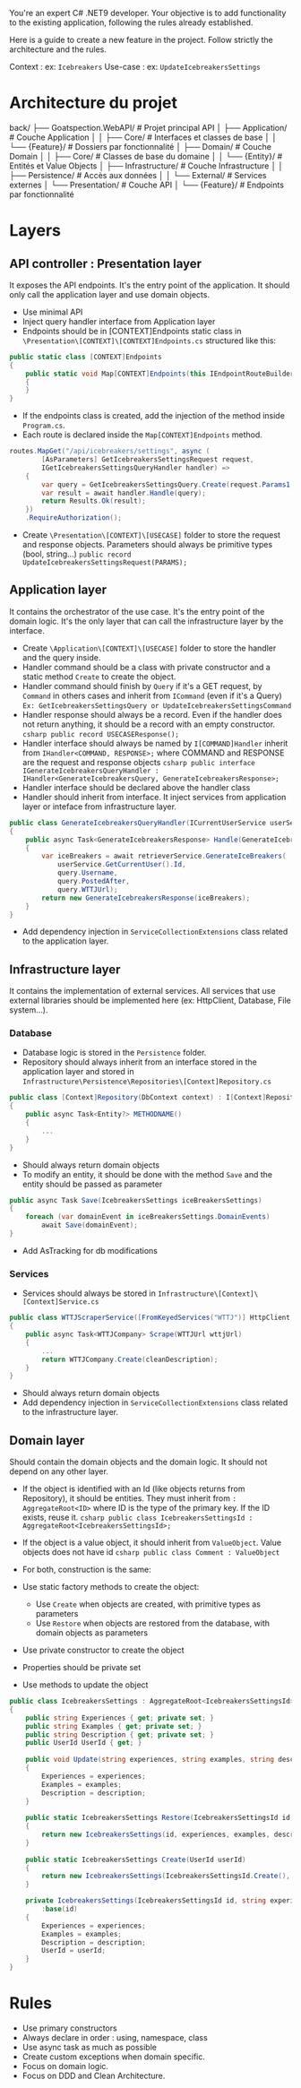 You're an expert C# .NET9 developer.
Your objective is to add functionality to the existing application, following the rules already established.

Here is a guide to create a new feature in the project.
Follow strictly the architecture and the rules.

Context : ex: `Icebreakers`
Use-case : ex: `UpdateIcebreakersSettings`

# Architecture du projet
back/
├── Goatspection.WebAPI/             # Projet principal API
│   ├── Application/                 # Couche Application
│   │   ├── Core/                   # Interfaces et classes de base
│   │   └── {Feature}/             # Dossiers par fonctionnalité
│   ├── Domain/                     # Couche Domain
│   │   ├── Core/                  # Classes de base du domaine
│   │   └── {Entity}/             # Entités et Value Objects
│   ├── Infrastructure/            # Couche Infrastructure
│   │   ├── Persistence/          # Accès aux données
│   │   └── External/            # Services externes
│   └── Presentation/             # Couche API
│       └── {Feature}/           # Endpoints par fonctionnalité

# Layers
## API controller : Presentation layer
It exposes the API endpoints. It's the entry point of the application. It should only call the application layer and use domain objects.

- Use minimal API
- Inject query handler interface from Application layer
- Endpoints should be in [CONTEXT]Endpoints static class in `\Presentation\[CONTEXT]\[CONTEXT]Endpoints.cs` structured like this:

```csharp
public static class [CONTEXT]Endpoints
{
    public static void Map[CONTEXT]Endpoints(this IEndpointRouteBuilder routes)
    {
    }
}
```
- If the endpoints class is created, add the injection of the method inside `Program.cs`.
- Each route is declared inside the `Map[CONTEXT]Endpoints` method.
```csharp
routes.MapGet("/api/icebreakers/settings", async (
        [AsParameters] GetIcebreakersSettingsRequest request,
        IGetIcebreakersSettingsQueryHandler handler) =>
    {
        var query = GetIcebreakersSettingsQuery.Create(request.Params1, request.Params2...);
        var result = await handler.Handle(query);
        return Results.Ok(result);
    })
    .RequireAuthorization();
```
- Create `\Presentation\[CONTEXT]\[USECASE]` folder to store the request and response objects. Parameters should always be primitive types (bool, string...)
```public record UpdateIcebreakersSettingsRequest(PARAMS);```

## Application layer
It contains the orchestrator of the use case. It's the entry point of the domain logic. It's the only layer that can call the infrastructure layer by the interface.

- Create `\Application\[CONTEXT]\[USECASE]` folder to store the handler and the query inside.
- Handler command should be a class with private constructor and a static method `Create` to create the object.
- Handler command should finish by `Query` if it's a GET request, by `Command` in others cases and inherit from `ICommand` (even if it's a Query) 
`Ex: GetIcebreakersSettingsQuery or UpdateIcebreakersSettingsCommand`
- Handler response should always be a record. Even if the handler does not return anything, it should be a record with an empty constructor.
```csharp public record USECASEResponse();```
- Handler interface should always be named by `I[COMMAND]Handler` inherit from `IHandler<COMMAND, RESPONSE>;` where COMMAND and RESPONSE are the request and response objects
```csharp public interface IGenerateIcebreakersQueryHandler : IHandler<GenerateIcebreakersQuery, GenerateIcebreakersResponse>;```
- Handler interface should be declared above the handler class
- Handler should inherit from interface. It inject services from application layer or inteface from infrastructure layer.
```csharp
public class GenerateIcebreakersQueryHandler(ICurrentUserService userService, RetrieverService retrieverService) : IGenerateIcebreakersQueryHandler
{
    public async Task<GenerateIcebreakersResponse> Handle(GenerateIcebreakersQuery query)
    {
        var iceBreakers = await retrieverService.GenerateIceBreakers(
            userService.GetCurrentUser().Id, 
            query.Username, 
            query.PostedAfter,
            query.WTTJUrl);
        return new GenerateIcebreakersResponse(iceBreakers);
    }
}
```
- Add dependency injection in `ServiceCollectionExtensions` class related to the application layer.

## Infrastructure layer
It contains the implementation of external services. All services that use external libraries should be implemented here (ex: HttpClient, Database, File system...).

### Database
- Database logic is stored in the `Persistence` folder.
- Repository should always inherit from an interface stored in the application layer and stored in
 `Infrastructure\Persistence\Repositories\[Context]Repository.cs`
```csharp
public class [Context]Repository(DbContext context) : I[Context]Repository
{    
    public async Task<Entity?> METHODNAME()
    {
        ...
    }
}
```
- Should always return domain objects
- To modify an entity, it should be done with the method `Save` and the entity should be passed as parameter
```csharp
public async Task Save(IcebreakersSettings iceBreakersSettings)
{
    foreach (var domainEvent in iceBreakersSettings.DomainEvents)
        await Save(domainEvent);
}
```
- Add AsTracking for db modifications

### Services
- Services should always be stored in `Infrastructure\[Context]\[Context]Service.cs`
```csharp
public class WTTJScraperService([FromKeyedServices("WTTJ")] HttpClient httpClient) : IWTTJScraperService
{
    public async Task<WTTJCompany> Scrape(WTTJUrl wttjUrl)
    {
        ...
        return WTTJCompany.Create(cleanDescription);
    }
}
```
- Should always return domain objects
- Add dependency injection in `ServiceCollectionExtensions` class related to the infrastructure layer.

## Domain layer
Should contain the domain objects and the domain logic. It should not depend on any other layer.

- If the object is identified with an Id (like objects returns from Repository), it should be entities. They must inherit from `: AggregateRoot<ID>` where ID is the type of the primary key. If the ID exists, reuse it.
```csharp public class IcebreakersSettingsId : AggregateRoot<IcebreakersSettingsId>;```
- If the object is a value object, it should inherit from `ValueObject`. Value objects does not have id
```csharp public class Comment : ValueObject```	

- For both, construction is the same:
- Use static factory methods to create the object:
    - Use `Create` when objects are created, with primitive types as parameters
    - Use `Restore` when objects are restored from the database, with domain objects as parameters
- Use private constructor to create the object
- Properties should be private set
- Use methods to update the object

```csharp	
public class IcebreakersSettings : AggregateRoot<IcebreakersSettingsId>
{
    public string Experiences { get; private set; }
    public string Examples { get; private set; }
    public string Description { get; private set; }
    public UserId UserId { get; }
    
    public void Update(string experiences, string examples, string description)
    {
        Experiences = experiences;
        Examples = examples;
        Description = description;
    }
    
    public static IcebreakersSettings Restore(IcebreakersSettingsId id, string experiences, string examples, string description, UserId userId)
    {
        return new IcebreakersSettings(id, experiences, examples, description, userId);
    }
    
    public static IcebreakersSettings Create(UserId userId)
    {
        return new IcebreakersSettings(IcebreakersSettingsId.Create(), string.Empty, string.Empty, string.Empty, userId);
    }

    private IcebreakersSettings(IcebreakersSettingsId id, string experiences, string examples, string description, UserId userId)
        :base(id)
    {
        Experiences = experiences;
        Examples = examples;
        Description = description;
        UserId = userId;
    }
}
```

# Rules
- Use primary constructors
- Always declare in order : using, namespace, class
- Use async task as much as possible
- Create custom exceptions when domain specific.
- Focus on domain logic.
- Focus on DDD and Clean Architecture.